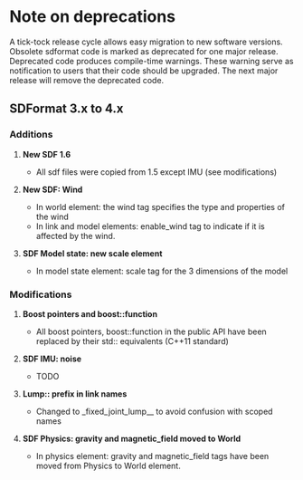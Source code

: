 # Note on deprecations
A tick-tock release cycle allows easy migration to new software versions.
Obsolete sdformat code is marked as deprecated for one major release.
Deprecated code produces compile-time warnings. These warning serve as
notification to users that their code should be upgraded. The next major
release will remove the deprecated code.

## SDFormat 3.x to 4.x

### Additions

1. **New SDF 1.6**
   + All sdf files were copied from 1.5 except IMU (see modifications)

1. **New SDF: Wind**
   + In world element: the wind tag specifies the type and properties of the
     wind
   + In link and model elements: enable_wind tag to indicate if it is affected
     by the wind.

1. **SDF Model state: new scale element**
   + In model state element: scale tag for the 3 dimensions of the model

### Modifications

1. **Boost pointers and boost::function**
   + All boost pointers, boost::function in the public API have been replaced
     by their std:: equivalents (C++11 standard)

1. **SDF IMU: noise**
   + TODO

1. **Lump:: prefix in link names**
   + Changed to \_fixed_joint_lump__ to avoid confusion with scoped names

1. **SDF Physics: gravity and magnetic_field moved to World**
   + In physics element: gravity and magnetic_field tags have been moved
     from Physics to World element.
